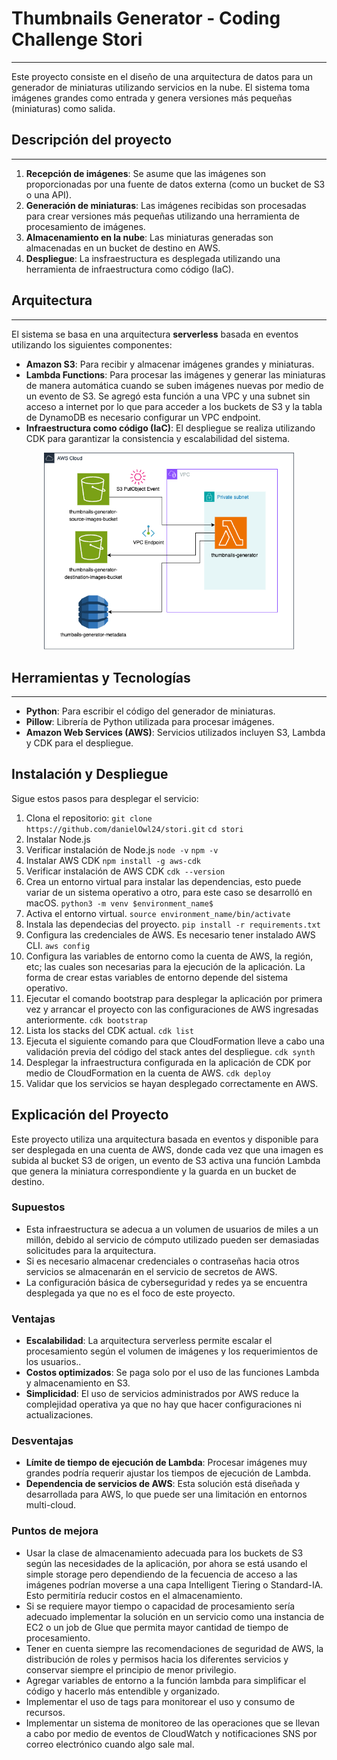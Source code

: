 # Thumbnails Generator - Coding Challenge Stori
***
Este proyecto consiste en el diseño de una arquitectura de datos para un generador de miniaturas utilizando servicios en la nube. El sistema toma imágenes grandes como entrada y genera versiones más pequeñas (miniaturas) como salida.
## Descripción del proyecto
***
1. **Recepción de imágenes**: Se asume que las imágenes son proporcionadas por una fuente de datos externa (como un bucket de S3 o una API).
2. **Generación de miniaturas**: Las imágenes recibidas son procesadas para crear versiones más pequeñas utilizando una herramienta de procesamiento de imágenes.
3. **Almacenamiento en la nube**: Las miniaturas generadas son almacenadas en un bucket de destino en AWS.
4. **Despliegue**: La insfraestructura es desplegada utilizando una herramienta de infraestructura como código (IaC).

## Arquitectura
***
El sistema se basa en una arquitectura **serverless** basada en eventos utilizando los siguientes componentes:

- **Amazon S3**: Para recibir y almacenar imágenes grandes y miniaturas.
- **Lambda Functions**: Para procesar las imágenes y generar las miniaturas de manera automática cuando se suben imágenes nuevas por medio de un evento de S3. Se agregó esta función a una VPC y una subnet sin acceso a internet por lo que para acceder a los buckets de S3 y la tabla de DynamoDB es necesario configurar un VPC endpoint.
- **Infraestructura como código (IaC)**: El despliegue se realiza utilizando CDK para garantizar la consistencia y escalabilidad del sistema.

<p align="center">
  <img src="images/arquitectura_thumbnails.drawio.png" alt="Arquitectura propuesta para la solución" width="400"/>
</p>

## Herramientas y Tecnologías
***
- **Python**: Para escribir el código del generador de miniaturas.
- **Pillow**: Librería de Python utilizada para procesar imágenes.
- **Amazon Web Services (AWS)**: Servicios utilizados incluyen S3, Lambda y CDK para el despliegue. 

## Instalación y Despliegue

Sigue estos pasos para desplegar el servicio:

1.	Clona el repositorio:
    ```git clone https://github.com/danielOwl24/stori.git```
    ```cd stori```
2. Instalar Node.js
3. Verificar instalación de Node.js
    ```node -v```
    ```npm -v```
3. Instalar AWS CDK
    ```npm install -g aws-cdk```
4. Verificar instalación de AWS CDK
    ```cdk --version```
5. Crea un entorno virtual para instalar las dependencias, esto puede variar de un sistema operativo a otro, para este caso se desarrolló en macOS.
   ```python3 -m venv $environment_name$```
6. Activa el entorno virtual.
    ```source environment_name/bin/activate```
7. Instala las dependecias del proyecto.
    ```pip install -r requirements.txt```
8. Configura las credenciales de AWS. Es necesario tener instalado AWS CLI.
    ```aws config```
9. Configura las variables de entorno como la cuenta de AWS, la región, etc; las cuales son necesarias para la ejecución de la aplicación. La forma de crear estas variables de entorno depende del sistema operativo.
10. Ejecutar el comando bootstrap para desplegar la aplicación por primera vez y arrancar el proyecto con las configuraciones de AWS ingresadas anteriormente.
    ```cdk bootstrap```
11. Lista los stacks del CDK actual.
    ```cdk list```
12. Ejecuta el siguiente comando para que CloudFormation lleve a cabo una validación previa del código del stack antes del despliegue.
    ```cdk synth```
13. Desplegar la infraestructura configurada en la aplicación de CDK por medio de CloudFormation en la cuenta de AWS.
   ```cdk deploy```
14. Validar que los servicios se hayan desplegado correctamente en AWS.

## Explicación del Proyecto

Este proyecto utiliza una arquitectura basada en eventos y disponible para ser desplegada en una cuenta de AWS, donde cada vez que una imagen es subida al bucket S3 de origen, un evento de S3 activa una función Lambda que genera la miniatura correspondiente y la guarda en un bucket de destino.

### Supuestos

- Esta infraestructura se adecua a un volumen de usuarios de miles a un millón, debido al servicio de cómputo utilizado pueden ser demasiadas solicitudes para la arquitectura.
- Si es necesario almacenar credenciales o contraseñas hacia otros servicios se almacenarán en el servicio de secretos de AWS.
- La configuración básica de cyberseguridad y redes ya se encuentra desplegada ya que no es el foco de este proyecto.

### Ventajas

- **Escalabilidad**: La arquitectura serverless permite escalar el procesamiento según el volumen de imágenes y los requerimientos de los usuarios..
- **Costos optimizados**: Se paga solo por el uso de las funciones Lambda y almacenamiento en S3.
- **Simplicidad**: El uso de servicios administrados por AWS reduce la complejidad operativa ya que no hay que hacer configuraciones ni actualizaciones.

### Desventajas

- **Límite de tiempo de ejecución de Lambda**: Procesar imágenes muy grandes podría requerir ajustar los tiempos de ejecución de Lambda.
- **Dependencia de servicios de AWS**: Esta solución está diseñada y desarrollada para  AWS, lo que puede ser una limitación en entornos multi-cloud.

### Puntos de mejora

- Usar la clase de almacenamiento adecuada para los buckets de S3 según las necesidades de la aplicación, por ahora se está usando el simple storage pero dependiendo de la fecuencia de acceso a las imágenes podrían moverse a una capa Intelligent Tiering o Standard-IA. Esto permitiría reducir costos en el almacenamiento.
-  Si se requiere mayor tiempo o capacidad de procesamiento sería adecuado implementar la solución en un servicio como una instancia de EC2 o un job de Glue que permita mayor cantidad de tiempo de procesamiento.
- Tener en cuenta siempre las recomendaciones de seguridad de AWS, la distribución de roles y permisos hacia los diferentes servicios y conservar siempre el principio de menor privilegio.
- Agregar variables de entorno a la función lambda para simplificar el código y hacerlo más entendible y organizado.
- Implementar el uso de tags para monitorear el uso y consumo de recursos.
- Implementar un sistema de monitoreo de las operaciones que se llevan a cabo por medio de eventos de CloudWatch y notificaciones SNS por correo electrónico cuando algo sale mal.


